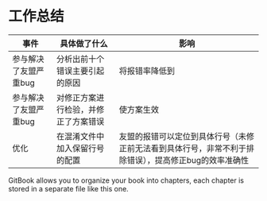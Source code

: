 # 工作总结

| 事件 | 具体做了什么 | 影响 |
| -- | -- | -- |
|参与解决了友盟严重bug| 分析出前十个错误主要引起的原因 | 将报错率降低到 |
|参与解决了友盟严重bug| 对修正方案进行检验，并修正了方案错误 | 使方案生效 |
|优化 |在混淆文件中加入保留行号的配置 | 友盟的报错可以定位到具体行号（未修正前无法看到具体行号，非常不利于排除错误），提高修正bug的效率准确性 |
GitBook allows you to organize your book into chapters, each chapter is stored in a separate file like this one.
